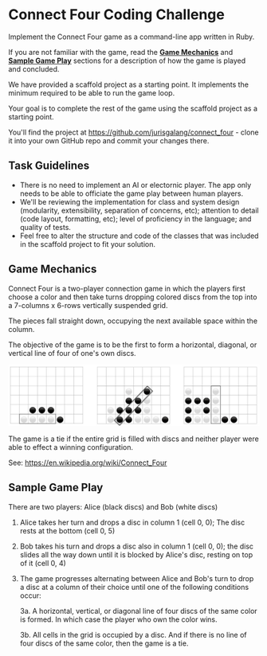 # Connect Four Coding Challenge

Implement the Connect Four game as a command-line app written in Ruby.

If you are not familiar with the game, read the
**[Game Mechanics](index.md#game-mechanics)** and
**[Sample Game Play](index.md#sample-game-play)** sections for a description of
how the game is played and concluded.

We have provided a scaffold project as a starting point. It implements the
minimum required to be able to run the game loop.

Your goal is to complete the rest of the game using the scaffold project as a
starting point.

You'll find the project at https://github.com/jurisgalang/connect_four - clone
it into your own GitHub repo and commit your changes there.

## Task Guidelines

- There is no need to implement an AI or electornic player. The app only needs
  to be able to officiate the game play between human players.
- We'll be reviewing the implementation for class and system design (modularity,
  extensibility, separation of concerns, etc); attention to detail (code layout,
  formatting, etc); level of proficiency in the language; and quality of tests.
- Feel free to alter the structure and code of the classes that was included in
  the scaffold project to fit your solution.

## Game Mechanics

Connect Four is a two-player connection game in which the players first choose a
color and then take turns dropping colored discs from the top into a
7-columns x 6-rows vertically suspended grid.

The pieces fall straight down, occupying the next available space within the
column.

The objective of the game is to be the first to form a horizontal, diagonal, or
vertical line of four of one's own discs.

![winning-positions](/img/winning-positions.png?raw=true "Winning Positions")


The game is a tie if the entire grid is filled with discs and neither player
were able to effect a winning configuration.

See: https://en.wikipedia.org/wiki/Connect_Four

## Sample Game Play

There are two players: Alice (black discs) and Bob (white discs)

1. Alice takes her turn and drops a disc in column 1 (cell 0, 0); The disc rests
  at the bottom (cell 0, 5)

2. Bob takes his turn and drops a disc also in column 1 (cell 0, 0); the disc
   slides all the way down until it is blocked by Alice's disc, resting on top
   of it (cell 0, 4)

3. The game progresses alternating between Alice and Bob's turn to drop a disc
   at a column of their choice until one of the following conditions occur:

   3a. A horizontal, vertical, or diagonal line of four discs of the same color
       is formed. In which case the player who own the color wins.

   3b. All cells in the grid is occupied by a disc. And if there is no line of
       four discs of the same color, then the game is a tie.
